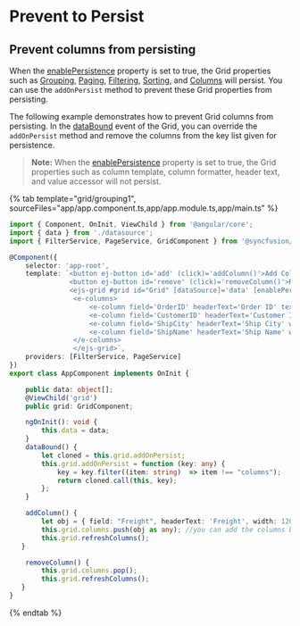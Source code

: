 # Prevent to Persist

## Prevent columns from persisting

When the [enablePersistence](../../api/grid/#enablepersistence) property is set to true, the Grid properties such as [Grouping](../../api/grid/groupSettingsModel/), [Paging](../../api/grid/pageSettingsModel/), [Filtering](../../api/grid/pageSettingsModel/), [Sorting](../../api/grid/sortSettingsModel/), and [Columns](../../api/grid/columnModel/) will persist. You can use the `addOnPersist` method to prevent these Grid properties from persisting.

The following example demonstrates how to prevent Grid columns from persisting. In the [dataBound](../../api/grid/#databound) event of the Grid, you can override the `addOnPersist` method and remove the columns from the key list given for persistence.

>**Note:** When the [enablePersistence](../../api/grid/#enablepersistence) property is set to true, the Grid properties such as column template, column formatter, header text, and value accessor will not persist.

{% tab template="grid/grouping1", sourceFiles="app/app.component.ts,app/app.module.ts,app/main.ts" %}

```typescript
import { Component, OnInit, ViewChild } from '@angular/core';
import { data } from './datasource';
import { FilterService, PageService, GridComponent } from '@syncfusion/ej2-angular-grids';

@Component({
    selector: 'app-root',
    template: `<button ej-button id='add' (click)='addColumn()'>Add Columns</button>
               <button ej-button id='remove' (click)='removeColumn()'>Remove Columns</button>
               <ejs-grid #grid id="Grid" [dataSource]='data' [enablePersistence]='true' [allowPaging]='true' height='210px' (dataBound)='dataBound()'>
                <e-columns>
                    <e-column field='OrderID' headerText='Order ID' textAlign='Right' width=120></e-column>
                    <e-column field='CustomerID' headerText='Customer ID' width=150></e-column>
                    <e-column field='ShipCity' headerText='Ship City' width=150></e-column>
                    <e-column field='ShipName' headerText='Ship Name' width=150></e-column>
                </e-columns>
                </ejs-grid>`,
    providers: [FilterService, PageService]
})
export class AppComponent implements OnInit {

    public data: object[];
    @ViewChild('grid')
    public grid: GridComponent;

    ngOnInit(): void {
        this.data = data;
    }
    dataBound() {
        let cloned = this.grid.addOnPersist;
        this.grid.addOnPersist = function (key: any) {
            key = key.filter((item: string)  => item !== "columns");
            return cloned.call(this, key);
        };
    }

    addColumn() {
        let obj = { field: "Freight", headerText: 'Freight', width: 120 }
        this.grid.columns.push(obj as any); //you can add the columns by using the Grid columns method
        this.grid.refreshColumns();
   }

    removeColumn() {
        this.grid.columns.pop();
        this.grid.refreshColumns();
   }
}

```

{% endtab %}